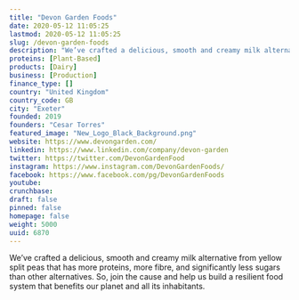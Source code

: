 ```yaml
---
title: "Devon Garden Foods"
date: 2020-05-12 11:05:25
lastmod: 2020-05-12 11:05:25
slug: /devon-garden-foods
description: "We’ve crafted a delicious, smooth and creamy milk alternative from yellow split peas that has more proteins, more fibre, and significantly less sugars than other alternatives. So, join the cause and help us build a resilient food system that benefits our planet and all its inhabitants."
proteins: [Plant-Based]
products: [Dairy]
business: [Production]
finance_type: []
country: "United Kingdom"
country_code: GB
city: "Exeter"
founded: 2019
founders: "Cesar Torres"
featured_image: "New_Logo_Black_Background.png"
website: https://www.devongarden.com/
linkedin: https://www.linkedin.com/company/devon-garden
twitter: https://twitter.com/DevonGardenFood
instagram: https://www.instagram.com/DevonGardenFoods/
facebook: https://www.facebook.com/pg/DevonGardenFoods
youtube: 
crunchbase: 
draft: false
pinned: false
homepage: false
weight: 5000
uuid: 6870
---
```

We’ve crafted a delicious, smooth and creamy milk alternative from yellow split peas that has more proteins, more fibre, and significantly less sugars than other alternatives. So, join the cause and help us build a resilient food system that benefits our planet and all its inhabitants.
